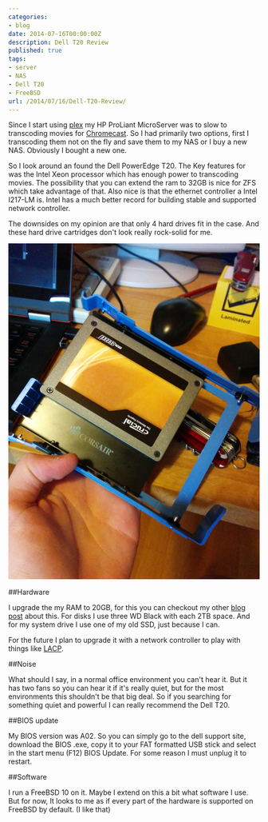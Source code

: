 ```yaml
---
categories:
- blog
date: 2014-07-16T00:00:00Z
description: Dell T20 Review
published: true
tags:
- server
- NAS
- Dell T20
- FreeBSD
url: /2014/07/16/Dell-T20-Review/
---
```


Since I start using [plex](http://plex.tv) my HP ProLiant MicroServer was to slow to transcoding movies for [Chromecast](http://l33tsource.com/blog/2014/08/26/Chromecast/).
So I had primarily two options, first I transcoding them not on the fly and save them to my NAS or I buy a new NAS. Obviously I bought a new one.

So I look around an found the Dell PowerEdge T20. The Key features for was the Intel Xeon processor which has enough power to transcoding movies. The possibility that 
you can extend the ram to 32GB is nice for ZFS which take advantage of that. Also nice is that the ethernet controller a Intel I217-LM is. Intel has a much better record 
for building stable and supported network controller. 

The downsides on my opinion are that only 4 hard drives fit in the case. And these hard drive cartridges don't look really rock-solid for me. 

![ssd image](/blog-bilder/2014-07-13-Dell-T20-RAM-Upgrade-img.jpg)

##Hardware

I upgrade the my RAM to 20GB, for this you can checkout my other [blog post](http://l33tsource.com/blog/2014/07/13/Dell-T20-RAM-Upgrade/) about this. 
For disks I use three WD Black with each 2TB space. And for my system drive I use one of my old SSD, just because I can.

For the future I plan to upgrade it with a network controller to play with things like [LACP](http://en.wikipedia.org/wiki/Link_aggregation#Link_Aggregation_Control_Protocol).

##Noise

What should I say, in a normal office environment you can't hear it. But it has two fans so you can hear it if it's really quiet, but for the most environments this shouldn't be that
big deal. So if you searching for something quiet and powerful I can really recommend the Dell T20.

##BIOS update

My BIOS version was A02. So you can simply go to the dell support site, download the BIOS .exe, copy it to your FAT formatted USB stick and select in the start menu (F12) BIOS Update. 
For some reason I must unplug it to restart. 

##Software

I run a FreeBSD 10 on it. Maybe I extend on this a bit what software I use. But for now, It looks to me as if every part of the hardware is supported on FreeBSD by default. (I like that)
